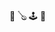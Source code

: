 🍕
🪕
🕹️
🐂


<!---
flip-z/flip-z is a ✨ special ✨ repository because its `README.md` (this file) appears on your GitHub profile.
You can click the Preview link to take a look at your changes.
--->
